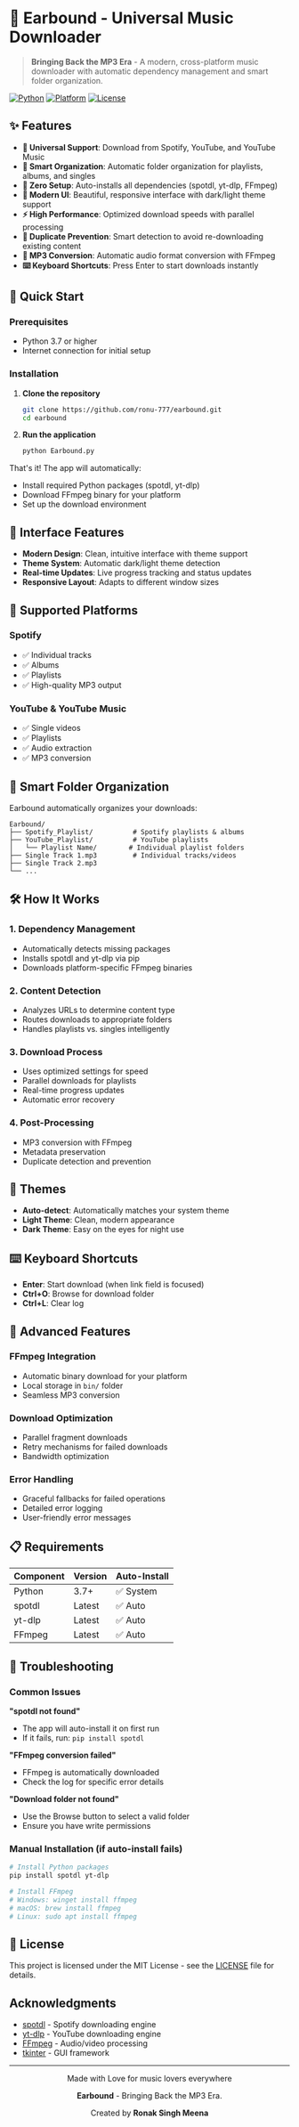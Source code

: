# 🎵 Earbound - Universal Music Downloader

> **Bringing Back the MP3 Era** - A modern, cross-platform music downloader with automatic dependency management and smart folder organization.

[![Python](https://img.shields.io/badge/Python-3.7+-blue.svg)](https://www.python.org/downloads/)
[![Platform](https://img.shields.io/badge/Platform-Windows%20%7C%20macOS%20%7C%20Linux-lightgrey.svg)](https://github.com/ronu-777/earbound)
[![License](https://img.shields.io/badge/License-MIT-green.svg)](LICENSE)

## ✨ Features

- **🎯 Universal Support**: Download from Spotify, YouTube, and YouTube Music
- **📁 Smart Organization**: Automatic folder organization for playlists, albums, and singles
- **🔧 Zero Setup**: Auto-installs all dependencies (spotdl, yt-dlp, FFmpeg)
- **🎨 Modern UI**: Beautiful, responsive interface with dark/light theme support
- **⚡ High Performance**: Optimized download speeds with parallel processing
- **🔄 Duplicate Prevention**: Smart detection to avoid re-downloading existing content
- **💾 MP3 Conversion**: Automatic audio format conversion with FFmpeg
- **⌨️ Keyboard Shortcuts**: Press Enter to start downloads instantly

## 🚀 Quick Start

### Prerequisites
- Python 3.7 or higher
- Internet connection for initial setup

### Installation

1. **Clone the repository**
   ```bash
   git clone https://github.com/ronu-777/earbound.git
   cd earbound
   ```

2. **Run the application**
   ```bash
   python Earbound.py
   ```

That's it! The app will automatically:
- Install required Python packages (spotdl, yt-dlp)
- Download FFmpeg binary for your platform
- Set up the download environment

## 🎨 Interface Features

- **Modern Design**: Clean, intuitive interface with theme support
- **Theme System**: Automatic dark/light theme detection
- **Real-time Updates**: Live progress tracking and status updates
- **Responsive Layout**: Adapts to different window sizes

## 🎵 Supported Platforms

### Spotify
- ✅ Individual tracks
- ✅ Albums
- ✅ Playlists
- ✅ High-quality MP3 output

### YouTube & YouTube Music
- ✅ Single videos
- ✅ Playlists
- ✅ Audio extraction
- ✅ MP3 conversion

## 📂 Smart Folder Organization

Earbound automatically organizes your downloads:

```
Earbound/
├── Spotify_Playlist/          # Spotify playlists & albums
├── YouTube_Playlist/          # YouTube playlists
│   └── Playlist Name/        # Individual playlist folders
├── Single Track 1.mp3         # Individual tracks/videos
├── Single Track 2.mp3
└── ...
```

## 🛠️ How It Works

### 1. **Dependency Management**
- Automatically detects missing packages
- Installs spotdl and yt-dlp via pip
- Downloads platform-specific FFmpeg binaries

### 2. **Content Detection**
- Analyzes URLs to determine content type
- Routes downloads to appropriate folders
- Handles playlists vs. singles intelligently

### 3. **Download Process**
- Uses optimized settings for speed
- Parallel downloads for playlists
- Real-time progress updates
- Automatic error recovery

### 4. **Post-Processing**
- MP3 conversion with FFmpeg
- Metadata preservation
- Duplicate detection and prevention

## 🎨 Themes

- **Auto-detect**: Automatically matches your system theme
- **Light Theme**: Clean, modern appearance
- **Dark Theme**: Easy on the eyes for night use

## ⌨️ Keyboard Shortcuts

- **Enter**: Start download (when link field is focused)
- **Ctrl+O**: Browse for download folder
- **Ctrl+L**: Clear log

## 🔧 Advanced Features

### FFmpeg Integration
- Automatic binary download for your platform
- Local storage in `bin/` folder
- Seamless MP3 conversion

### Download Optimization
- Parallel fragment downloads
- Retry mechanisms for failed downloads
- Bandwidth optimization

### Error Handling
- Graceful fallbacks for failed operations
- Detailed error logging
- User-friendly error messages

## 📋 Requirements

| Component | Version | Auto-Install |
|-----------|---------|--------------|
| Python    | 3.7+    | ✅ System    |
| spotdl    | Latest  | ✅ Auto      |
| yt-dlp    | Latest  | ✅ Auto      |
| FFmpeg    | Latest  | ✅ Auto      |

## 🚨 Troubleshooting

### Common Issues

**"spotdl not found"**
- The app will auto-install it on first run
- If it fails, run: `pip install spotdl`

**"FFmpeg conversion failed"**
- FFmpeg is automatically downloaded
- Check the log for specific error details

**"Download folder not found"**
- Use the Browse button to select a valid folder
- Ensure you have write permissions

### Manual Installation (if auto-install fails)

```bash
# Install Python packages
pip install spotdl yt-dlp

# Install FFmpeg
# Windows: winget install ffmpeg
# macOS: brew install ffmpeg  
# Linux: sudo apt install ffmpeg
```



## 📄 License

This project is licensed under the MIT License - see the [LICENSE](LICENSE) file for details.

## Acknowledgments

- [spotdl](https://github.com/spotDL/spotify-downloader) - Spotify downloading engine
- [yt-dlp](https://github.com/yt-dlp/yt-dlp) - YouTube downloading engine
- [FFmpeg](https://ffmpeg.org/) - Audio/video processing
- [tkinter](https://docs.python.org/3/library/tkinter.html) - GUI framework



---

<div align="center">
  <p>Made with Love for music lovers everywhere</p>
  <p><strong>Earbound</strong> - Bringing Back the MP3 Era.</p>
  <p>Created by <strong>Ronak Singh Meena</strong></p>
</div>
